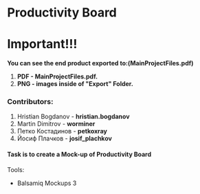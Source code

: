 # Productivity Board

# Important!!!
**You can see the end product exported to:(MainProjectFiles.pdf)**
1. **PDF - MainProjectFiles.pdf.**
2. **PNG - images inside of "Export" Folder.**

### Contributors:
1. Hristian Bogdanov - **hristian.bogdanov**
2. Martin Dimitrov - **worminer**
3. Петко Костадинов - **petkoxray**
4. Йосиф Плачков - 	**josif_plachkov**

#### Task is to create a Mock-up of Productivity Board

Tools:
* Balsamiq Mockups 3


